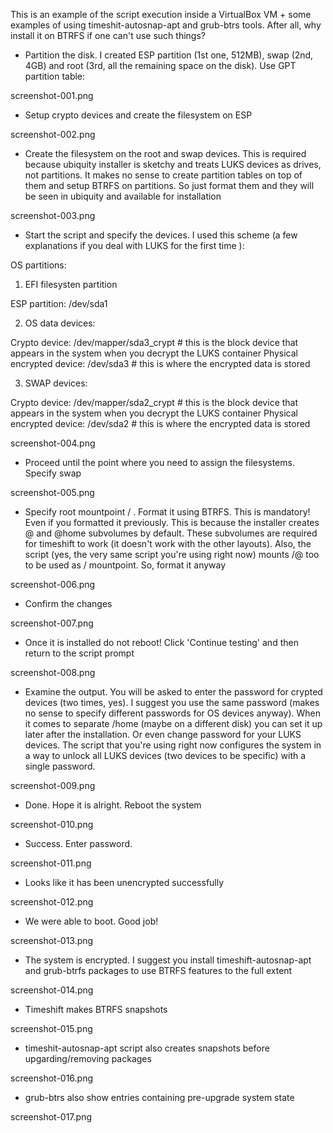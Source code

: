 This is an example of the script execution inside a VirtualBox VM + some examples of using timeshit-autosnap-apt and grub-btrs tools. After all, why install it on BTRFS if one can't use such things?

- Partition the disk. I created ESP partition (1st one, 512MB), swap (2nd, 4GB) and root (3rd, all the remaining space on the disk). Use GPT partition table:

screenshot-001.png

- Setup crypto devices and create the filesystem on ESP

screenshot-002.png

- Create the filesystem on the root and swap devices. This is required because ubiquity installer is sketchy and treats LUKS devices as drives, not partitions. It makes no sense to create partition tables on top of them and setup BTRFS on partitions. So just format them and they will be seen in ubiquity and available for installation

screenshot-003.png

- Start the script and specify the devices. I used this scheme (a few explanations if you deal with LUKS for the first time ):

OS partitions:

1) EFI filesysten partition

ESP partition: /dev/sda1

2) OS data devices:

Crypto device: /dev/mapper/sda3_crypt # this is the block device that appears in the system when you decrypt the LUKS container 
Physical encrypted device: /dev/sda3 # this is where the encrypted data is stored

3) SWAP devices:

Crypto device: /dev/mapper/sda2_crypt # this is the block device that appears in the system when you decrypt the LUKS container
Physical encrypted device: /dev/sda2 # this is where the encrypted data is stored

screenshot-004.png

- Proceed until the point where you need to assign the filesystems. Specify swap

screenshot-005.png

- Specify root mountpoint / . Format it using BTRFS. This is mandatory! Even if you formatted it previously. This is because the installer creates @ and @home subvolumes by default. These subvolumes are required for timeshift to work (it doesn't work with the other layouts). Also, the script (yes, the very same script you're using right now) mounts /@ too to be used as / mountpoint. So, format it anyway

screenshot-006.png

- Confirm the changes

screenshot-007.png

- Once it is installed do not reboot! Click 'Continue testing' and then return to the script prompt

screenshot-008.png

- Examine the output. You will be asked to enter the password for crypted devices (two times, yes). I suggest you use the same password (makes no sense to specify different passwords for OS devices anyway). When it comes to separate /home (maybe on a different disk) you can set it up later after the installation. Or even change password for your LUKS devices. The script that you're using right now configures the system in a way to unlock all LUKS devices (two devices to be specific) with a single password.

screenshot-009.png

- Done. Hope it is alright. Reboot the system

screenshot-010.png

- Success. Enter password.

screenshot-011.png

- Looks like it has been unencrypted successfully

screenshot-012.png

- We were able to boot. Good job!

screenshot-013.png

- The system is encrypted. I suggest you install timeshift-autosnap-apt and grub-btrfs packages to use BTRFS features to the full extent

screenshot-014.png

- Timeshift makes BTRFS snapshots

screenshot-015.png

- timeshit-autosnap-apt script also creates snapshots before upgarding/removing packages

screenshot-016.png

- grub-btrs also show entries containing pre-upgrade system state

screenshot-017.png

